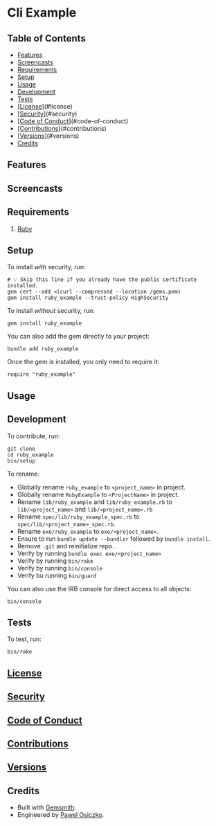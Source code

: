 # Cli Example

<!-- Tocer[start]: Auto-generated, don't remove. -->

## Table of Contents

- [Features](#features)
- [Screencasts](#screencasts)
- [Requirements](#requirements)
- [Setup](#setup)
- [Usage](#usage)
- [Development](#development)
- [Tests](#tests)
- [[License]()](#license)
- [[Security]()](#security)
- [[Code of Conduct]()](#code-of-conduct)
- [[Contributions]()](#contributions)
- [[Versions]()](#versions)
- [Credits](#credits)

<!-- Tocer[finish]: Auto-generated, don't remove. -->

## Features

## Screencasts

## Requirements

1. [Ruby](https://www.ruby-lang.org)

## Setup

To install _with_ security, run:

    # 💡 Skip this line if you already have the public certificate installed.
    gem cert --add <(curl --compressed --location /gems.pem)
    gem install ruby_example --trust-policy HighSecurity

To install _without_ security, run:

    gem install ruby_example

You can also add the gem directly to your project:

    bundle add ruby_example

Once the gem is installed, you only need to require it:

    require "ruby_example"

## Usage

## Development

To contribute, run:

    git clone
    cd ruby_example
    bin/setup

To rename:

* Globally rename `ruby_example` to `<project_name>` in project.
* Globally rename `RubyExample` to `<ProjectName>` in project.
* Rename `lib/ruby_example` and `lib/ruby_example.rb` to `lib/<project_name>` and 
  `lib/<project_name>.rb`
* Rename `spec/lib/ruby_example_spec.rb` to `spec/lib/<project_name>_spec.rb`.
* Rename `exe/ruby_example` to `exe/<project_name>`.
* Ensure to run `bundle update --bundler` followed by `bundle install`.
* Remove `.git` and reinitialize repo.
* Verify by running `bundle exec exe/<project_name>`
* Verify by running `bin/rake`
* Verify by running `bin/console`
* Verify bu running `bin/guard`

You can also use the IRB console for direct access to all objects:

    bin/console

## Tests

To test, run:

    bin/rake

## [License]()

## [Security]()

## [Code of Conduct]()

## [Contributions]()

## [Versions]()

## Credits

- Built with [Gemsmith](https://alchemists.io/projects/gemsmith).
- Engineered by [Pawel Osiczko](https://tetrapyloctomy.org).